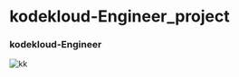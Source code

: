 # kodekloud-Engineer_project
### kodekloud-Engineer

![kk](https://github.com/dineshrajdhanapathyDD/kodekloud-Engineer_project/assets/52989362/0f399032-cff2-4a14-887a-4cf652656f8c)

